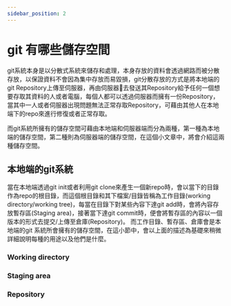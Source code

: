 ```yaml
---
sidebar_position: 2
---
```



# git 有哪些儲存空間
git系統本身是以分散式系統來儲存和處理，本身存放的資料會透過網路而被分散存放，以保證資料不會因為集中存放而易毀損，git分散存放的方式是將本地端的git Repository上傳至伺服器，再由伺服器去發送其Repository給予任何一個想要存取其資料的人或者電腦，每個人都可以透過伺服器而擁有一份Repository，當其中一人或者伺服器出現問題無法正常存取Repository，可藉由其他人在本地端下的repo來進行修復或者正常存取。

而git系統所擁有的儲存空間可藉由本地端和伺服器端而分為兩種，第一種為本地端的儲存空間，第二種則為伺服器端的儲存空間，在這個小文章中，將會介紹這兩種儲存空間。

## 本地端的git系統
當在本地端透過git init或者利用git clone來產生一個新repo時，會以當下的目錄作為repo的根目錄，而這個根目錄和其下檔案/目錄皆稱為工作目錄(working directory/working tree)，每當在目錄下對某些內容下達git add時，會將內容存放暫存區(Staging area)，接著當下達git commit時，便會將暫存區的內容以一個版本的形式去提交/上傳至倉庫(Repository)。 而工作目錄、暫存區、倉庫會是本地端的git 系統所會擁有的儲存空間，在這小節中，會以上面的描述為基礎來稍微詳細說明每種的用途以及他們是什麼。


### Working directory



### Staging area


### Repository